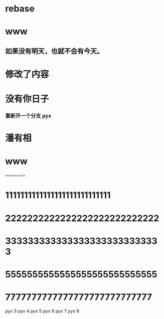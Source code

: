 # rebase
# www
## 如果没有明天，也就不会有今天。
# 修改了内容
# 没有你日子
### 重新开一个分支 pyx
# 潘有相
# www
=======
# 1111111111111111111111111111
# 2222222222222222222222222222
# 3333333333333333333333333333
# 5555555555555555555555555555
# 7777777777777777777777777777
pyx 3
pyx 4
pyx 5
pyx 6
pyx 7
pyx 8

